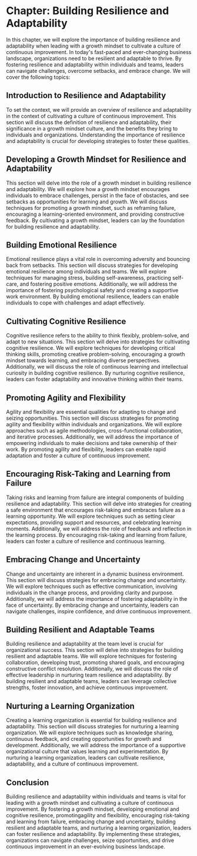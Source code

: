 Chapter: Building Resilience and Adaptability
=============================================

In this chapter, we will explore the importance of building resilience and adaptability when leading with a growth mindset to cultivate a culture of continuous improvement. In today's fast-paced and ever-changing business landscape, organizations need to be resilient and adaptable to thrive. By fostering resilience and adaptability within individuals and teams, leaders can navigate challenges, overcome setbacks, and embrace change. We will cover the following topics:

Introduction to Resilience and Adaptability
-------------------------------------------

To set the context, we will provide an overview of resilience and adaptability in the context of cultivating a culture of continuous improvement. This section will discuss the definition of resilience and adaptability, their significance in a growth mindset culture, and the benefits they bring to individuals and organizations. Understanding the importance of resilience and adaptability is crucial for developing strategies to foster these qualities.

Developing a Growth Mindset for Resilience and Adaptability
-----------------------------------------------------------

This section will delve into the role of a growth mindset in building resilience and adaptability. We will explore how a growth mindset encourages individuals to embrace challenges, persist in the face of obstacles, and see setbacks as opportunities for learning and growth. We will discuss techniques for promoting a growth mindset, such as reframing failure, encouraging a learning-oriented environment, and providing constructive feedback. By cultivating a growth mindset, leaders can lay the foundation for building resilience and adaptability.

Building Emotional Resilience
-----------------------------

Emotional resilience plays a vital role in overcoming adversity and bouncing back from setbacks. This section will discuss strategies for developing emotional resilience among individuals and teams. We will explore techniques for managing stress, building self-awareness, practicing self-care, and fostering positive emotions. Additionally, we will address the importance of fostering psychological safety and creating a supportive work environment. By building emotional resilience, leaders can enable individuals to cope with challenges and adapt effectively.

Cultivating Cognitive Resilience
--------------------------------

Cognitive resilience refers to the ability to think flexibly, problem-solve, and adapt to new situations. This section will delve into strategies for cultivating cognitive resilience. We will explore techniques for developing critical thinking skills, promoting creative problem-solving, encouraging a growth mindset towards learning, and embracing diverse perspectives. Additionally, we will discuss the role of continuous learning and intellectual curiosity in building cognitive resilience. By nurturing cognitive resilience, leaders can foster adaptability and innovative thinking within their teams.

Promoting Agility and Flexibility
---------------------------------

Agility and flexibility are essential qualities for adapting to change and seizing opportunities. This section will discuss strategies for promoting agility and flexibility within individuals and organizations. We will explore approaches such as agile methodologies, cross-functional collaboration, and iterative processes. Additionally, we will address the importance of empowering individuals to make decisions and take ownership of their work. By promoting agility and flexibility, leaders can enable rapid adaptation and foster a culture of continuous improvement.

Encouraging Risk-Taking and Learning from Failure
-------------------------------------------------

Taking risks and learning from failure are integral components of building resilience and adaptability. This section will delve into strategies for creating a safe environment that encourages risk-taking and embraces failure as a learning opportunity. We will explore techniques such as setting clear expectations, providing support and resources, and celebrating learning moments. Additionally, we will address the role of feedback and reflection in the learning process. By encouraging risk-taking and learning from failure, leaders can foster a culture of resilience and continuous learning.

Embracing Change and Uncertainty
--------------------------------

Change and uncertainty are inherent in a dynamic business environment. This section will discuss strategies for embracing change and uncertainty. We will explore techniques such as effective communication, involving individuals in the change process, and providing clarity and purpose. Additionally, we will address the importance of fostering adaptability in the face of uncertainty. By embracing change and uncertainty, leaders can navigate challenges, inspire confidence, and drive continuous improvement.

Building Resilient and Adaptable Teams
--------------------------------------

Building resilience and adaptability at the team level is crucial for organizational success. This section will delve into strategies for building resilient and adaptable teams. We will explore techniques for fostering collaboration, developing trust, promoting shared goals, and encouraging constructive conflict resolution. Additionally, we will discuss the role of effective leadership in nurturing team resilience and adaptability. By building resilient and adaptable teams, leaders can leverage collective strengths, foster innovation, and achieve continuous improvement.

Nurturing a Learning Organization
---------------------------------

Creating a learning organization is essential for building resilience and adaptability. This section will discuss strategies for nurturing a learning organization. We will explore techniques such as knowledge sharing, continuous feedback, and creating opportunities for growth and development. Additionally, we will address the importance of a supportive organizational culture that values learning and experimentation. By nurturing a learning organization, leaders can cultivate resilience, adaptability, and a culture of continuous improvement.

Conclusion
----------

Building resilience and adaptability within individuals and teams is vital for leading with a growth mindset and cultivating a culture of continuous improvement. By fostering a growth mindset, developing emotional and cognitive resilience, promotingagility and flexibility, encouraging risk-taking and learning from failure, embracing change and uncertainty, building resilient and adaptable teams, and nurturing a learning organization, leaders can foster resilience and adaptability. By implementing these strategies, organizations can navigate challenges, seize opportunities, and drive continuous improvement in an ever-evolving business landscape.
